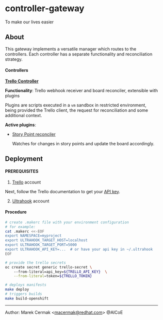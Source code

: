 # controller-gateway
To make our lives easier


## About

This gateway implements a versatile manager which routes to the controllers. Each controller has a separate functionality and reconciliation strategy.

#### Controllers

**[Trello Controller](/src/controllers/trello/main.ts)**

**Functionality**: Trello webhook receiver and board reconciler, extensible with plugins

Plugins are scripts executed in a `vm` sandbox in restricted environment, being provided the Trello client, the request for reconciliation and some additional context.

**Active plugins**:

- [Story Point reconciler](/plugins/story_point_reconciler.js)

    Watches for changes in story points and update the board accordingly.

## Deployment

#### PREREQUISITES

1) [Trello](https://trello.com/) account

Next, follow the Trello documentation to get your [API key](https://trello.com/app-key).

2) [Ultrahook](http://www.ultrahook.com/) account

#### Procedure

```bash
# create .makerc file with your environment configuration
# for example:
cat .makerc <<-EOF
export NAMESPACE=myproject
export ULTRAHOOK_TARGET_HOST=localhost
export ULTRAHOOK_TARGET_PORT=5000
export ULTRAHOOK_API_KEY=...  # or have your api key in ~/.ultrahook
EOF

# provide the trello secrets
oc create secret generic trello-secret \ 
    --from-literal=api_key=${TRELLO_API_KEY}  \
    --from-literal=token=${TRELLO_TOKEN}

# deploys manifests
make deploy
# triggers builds
make build-openshift
```

---

Author: Marek Cermak &lt;macermak@redhat.com&gt; @AICoE